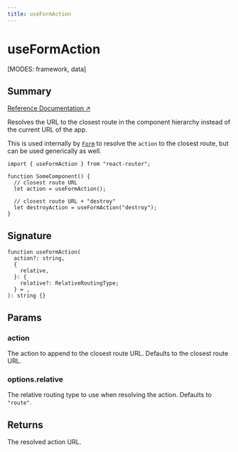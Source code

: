 ```yaml
---
title: useFormAction
---
```


# useFormAction

<!--
⚠️ ⚠️ IMPORTANT ⚠️ ⚠️ 

Thank you for helping improve our documentation!

This file is auto-generated from the JSDoc comments in the source
code, so please edit the JSDoc comments in the file below and this
file will be re-generated once those changes are merged.

https://github.com/remix-run/react-router/blob/main/packages/react-router/lib/dom/lib.tsx
-->

[MODES: framework, data]

## Summary

[Reference Documentation ↗](https://api.reactrouter.com/v7/functions/react_router.index.useFormAction.html)

Resolves the URL to the closest route in the component hierarchy instead of
the current URL of the app.

This is used internally by [`Form`](../components/Form) to resolve the `action` to the closest
route, but can be used generically as well.

```tsx
import { useFormAction } from "react-router";

function SomeComponent() {
  // closest route URL
  let action = useFormAction();

  // closest route URL + "destroy"
  let destroyAction = useFormAction("destroy");
}
```

## Signature

```tsx
function useFormAction(
  action?: string,
  {
    relative,
  }: {
    relative?: RelativeRoutingType;
  } = ,
): string {}
```

## Params

### action

The action to append to the closest route URL. Defaults to the closest route URL.

### options.relative

The relative routing type to use when resolving the action. Defaults to `"route"`.

## Returns

The resolved action URL.

